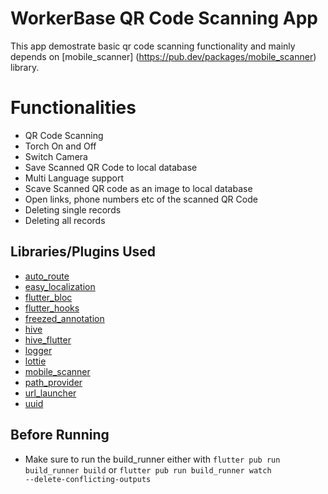 # WorkerBase QR Code Scanning App

This app demostrate basic qr code scanning functionality and mainly depends on [mobile_scanner] (https://pub.dev/packages/mobile_scanner) library.


# Functionalities

- QR Code Scanning
- Torch On and Off
- Switch Camera
- Save Scanned QR Code to local database
- Multi Language support
- Scave Scanned QR code as an image to local database
- Open links, phone numbers etc of the scanned QR Code
- Deleting single records
- Deleting all records

## Libraries/Plugins Used

- [auto_route](https://pub.dev/packages/auto_route)
- [easy_localization](https://pub.dev/packages/easy_localization)
- [flutter_bloc](https://pub.dev/packages/flutter_bloc)
- [flutter_hooks](https://pub.dev/packages/flutter_hooks)
- [freezed_annotation](https://pub.dev/packages/freezed_annotation)
- [hive](https://pub.dev/packages/hive)
- [hive_flutter](https://pub.dev/packages/hive_flutter)
- [logger](https://pub.dev/packages/logger)
- [lottie](https://pub.dev/packages/lottie)
- [mobile_scanner](https://pub.dev/packages/mobile_scanner)
- [path_provider](https://pub.dev/packages/path_provider)
- [url_launcher](https://pub.dev/packages/url_launcher)
- [uuid](https://pub.dev/packages/uuid)

## Before Running

- Make sure to run the build_runner
either with 
<code>flutter pub run build_runner build</code>
or
<code>flutter pub run build_runner watch --delete-conflicting-outputs</code>
